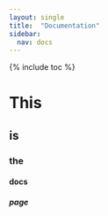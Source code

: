 ```yaml
---
layout: single
title:  "Documentation"
sidebar:
  nav: docs
---
```


{% include toc %}

# This
## is
### the
#### docs
##### page
